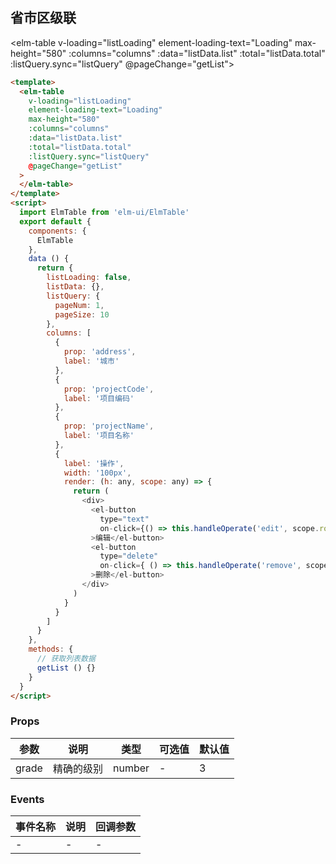 ## 省市区级联

<elm-table v-loading="listLoading" element-loading-text="Loading" max-height="580" :columns="columns" :data="listData.list" :total="listData.total" :listQuery.sync="listQuery" @pageChange="getList"></elm-table>


<script lang="ts">
import { Component, Vue } from 'vue-property-decorator'

export default class Table extends Vue {
  private listLoading: boolean = false
  private listData: any = {}
  private listQuery: any = {
    pageNum: 1,
    pageSize: 10
  }
  private columns: Array<any> = [
    {
      prop: 'address',
      label: '城市'
    },
    {
      prop: 'projectCode',
      label: '项目编码'
    },
    {
      prop: 'projectName',
      label: '项目名称'
    },
    {
      label: '操作',
      width: '100px'
      // render: (h: any, scope: any) => {
      //   return (
      //     <div>
      //       <el-button type="text" on-click={ () => this.handleOperate('edit', scope.row) }>编辑</el-button>
      //       <el-button type="delete" on-click={ () => this.handleOperate('remove', scope.row) }>删除</el-button>
      //     </div>
      //   )
      // }
    }
  ]
  created () {
    this.getList()
  }
  // 获取列表数据
  private getList () {
    this.listData = {
      list: [
        {
          address: '北京市',
          projectCode: 123,
          projectName: 'table'
        }
      ],
      total: 20
    }
  }
}
</script>

```html
<template>
  <elm-table
    v-loading="listLoading"
    element-loading-text="Loading"
    max-height="580"
    :columns="columns"
    :data="listData.list"
    :total="listData.total"
    :listQuery.sync="listQuery"
    @pageChange="getList"
  >
  </elm-table>
</template>
<script>
  import ElmTable from 'elm-ui/ElmTable'
  export default {
    components: {
      ElmTable
    },
    data () {
      return {
        listLoading: false,
        listData: {},
        listQuery: {
          pageNum: 1,
          pageSize: 10
        },
        columns: [
          {
            prop: 'address',
            label: '城市'
          },
          {
            prop: 'projectCode',
            label: '项目编码'
          },
          {
            prop: 'projectName',
            label: '项目名称'
          },
          {
            label: '操作',
            width: '100px',
            render: (h: any, scope: any) => {
              return (
                <div>
                  <el-button
                    type="text"
                    on-click={() => this.handleOperate('edit', scope.row)}
                  >编辑</el-button>
                  <el-button
                    type="delete"
                    on-click={ () => this.handleOperate('remove', scope.row) }
                  >删除</el-button>
                </div>
              )
            }
          }
        ]
      }
    },
    methods: {
      // 获取列表数据
      getList () {}
    }
  }
</script>
```

### Props
| 参数      | 说明    | 类型      | 可选值       | 默认值   |
|---------- |-------- |---------- |------------- |--------- |
| grade     | 精确的级别   | number  |   -       |    3   |

### Events
| 事件名称 | 说明 | 回调参数 |
|---------|--------|---------|
| - | - | - |
